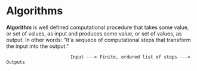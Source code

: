 # Algorithms

**Algorithm** is well defined computational procedure that takes some value, or set of values, as input and produces some value, or set of values, as output. In other words: "It'a sequece of computational steps that transform the input into the output."

                            Input ---> Finite, ordered list of steps ---> Outputs
